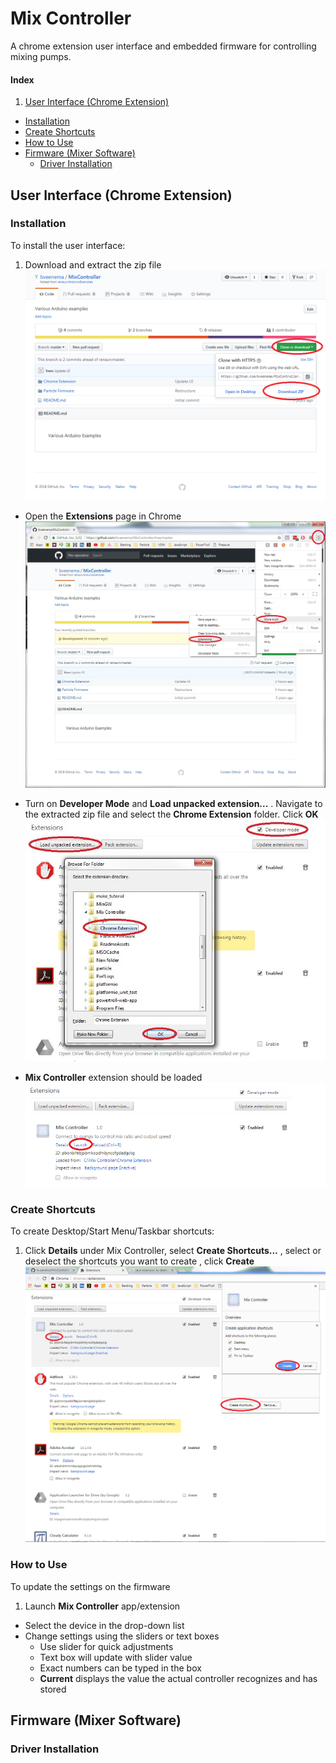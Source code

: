 # Mix Controller
A chrome extension user interface and embedded firmware for controlling mixing pumps.

#### Index
1. [User Interface (Chrome Extension)](#user-interface)
  * [Installation](#installation)
  * [Create Shortcuts](#create-shortcuts)
  * [How to Use](#how-to-use)
* [Firmware (Mixer Software)](#firmware)
  * [Driver Installation](#driver-installation)

## User Interface (Chrome Extension)
### Installation
To install the user interface:
1. Download and extract the zip file
![Img of where to go to download ZIP][JPG_downloadZIP]

* Open the **Extensions** page in Chrome
![Type "chrome://extensions" in the address bar][JPG_GoToExtensions]

* Turn on **Developer Mode** and **Load unpacked extension...** . Navigate to the extracted zip file and select the **Chrome Extension** folder.  Click **OK**
![Check the box next to "Developer Mode" and then click "Load unpacked extension"][JPG_LoadUnpackedExtension]

* **Mix Controller** extension should be loaded
![Mix Controller is at top of extension list][JPG_MixControllerExtension]

### Create Shortcuts
To create Desktop/Start Menu/Taskbar shortcuts:
1. Click **Details** under Mix Controller, select **Create Shortcuts...** , select or deselect the shortcuts you want to create , click **Create**
![How to create shortcuts][JPG_CreateShortcuts]

### How to Use
To update the settings on the firmware

1. Launch **Mix Controller** app/extension
* Select the device in the drop-down list
* Change settings using the sliders or text boxes
  * Use slider for quick adjustments
  * Text box will update with slider value
  * Exact numbers can be typed in the box
  * **Current** displays the value the actual controller recognizes and has stored


## Firmware (Mixer Software)
### Driver Installation





[JPG_downloadZIP]: ReadmeAssets/DownloadZip.jpg "How to download ZIP"

[JPG_GoToExtensions]: ReadmeAssets/GoToExtensions.jpg "Or type \"chrome://extensions\" in the address bar"

[JPG_LoadUnpackedExtension]: ReadmeAssets/LoadUnpackedExtension.jpg "Check the box next to \"Developer Mode\" and then click \"Load unpacked extension\""

[JPG_MixControllerExtension]: ReadmeAssets/MixControllerExtension.jpg "Mix Controller Extension"

[JPG_CreateShortcuts]: ReadmeAssets/CreateShortcuts.jpg "How to create shortcuts"
